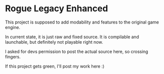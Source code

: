 # Rogue Legacy Enhanced

This project is supposed to add modability and features to the original game engine.

In current state, it is just raw and fixed source. It is compilable and launchable, but definitely not playable right now.

I asked for devs permission to post the actual source here, so crossing fingers.

If this project gets green, I'll post my work here :)